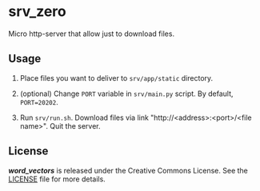# srv_zero

Micro http-server that allow just to download files.

## Usage

1. Place files you want to deliver to `srv/app/static` directory.

2. (optional) Change `PORT` variable in `srv/main.py` script. By default,
`PORT=20202`.

3. Run `srv/run.sh`. Download files via link
"http://\<address>:\<port>/\<file name>". Quit the server.

## License

***word_vectors*** is released under the Creative Commons License. See the
[LICENSE](https://github.com/fostroll/word_vectors/blob/master/LICENSE) file
for more details.
